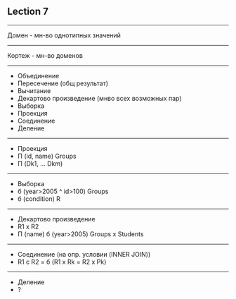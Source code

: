 ## Lection 7

----------

Домен - мн-во однотипных значений

----------

Кортеж - мн-во доменов

----------

- Объединение
- Пересечение (общ результат)
- Вычитание
- Декартово произведение (мнво всех возможных пар)
- Выборка
- Проекция
- Соединение
- Деление

----------

- Проекция
- П (id, name) Groups
- П (Dk1, ... Dkm)

----------

- Выборка
- б (year>2005 ^ id>100) Groups
- б (condition) R


----------

- Декартово произведение
- R1 x R2
- П (name) б (year>2005) Groups x Students

----------

- Соединение (на опр. условии (INNER JOIN))
- R1 c R2 = б (R1 x Rk = R2 x Pk)

----------

- Деление
- ?